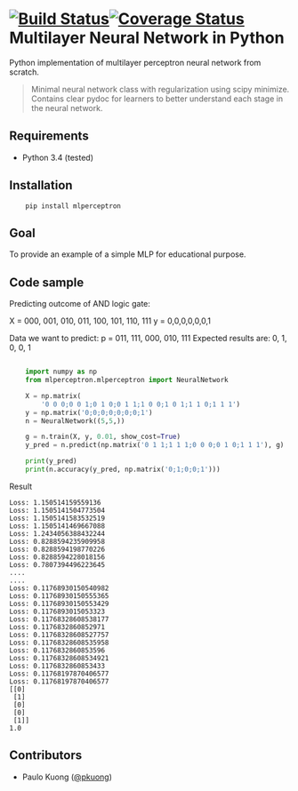 [![Build Status](https://travis-ci.org/paulokuong/neural_network.svg?branch=master)](https://travis-ci.org/paulokuong/neural_network)[![Coverage Status](https://coveralls.io/repos/github/paulokuong/neural_network/badge.svg?branch=master)](https://coveralls.io/github/paulokuong/neural_network?branch=master)
Multilayer Neural Network in Python
==================

Python implementation of multilayer perceptron neural network from scratch.

> Minimal neural network class with regularization using scipy minimize. Contains clear pydoc for learners to better understand each stage in the neural network.

Requirements
------------

* Python 3.4 (tested)

Installation
------------
```
    pip install mlperceptron
```

Goal
----

To provide an example of a simple MLP for educational purpose.

Code sample
-----------

Predicting outcome of AND logic gate:

X = 000, 001, 010, 011, 100, 101, 110, 111
y = 0,0,0,0,0,0,1

Data we want to predict:
p = 011, 111, 000, 010, 111
Expected results are: 0, 1, 0, 0, 1

```python

    import numpy as np
    from mlperceptron.mlperceptron import NeuralNetwork

    X = np.matrix(
        '0 0 0;0 0 1;0 1 0;0 1 1;1 0 0;1 0 1;1 1 0;1 1 1')
    y = np.matrix('0;0;0;0;0;0;0;1')
    n = NeuralNetwork((5,5,))

    g = n.train(X, y, 0.01, show_cost=True)
    y_pred = n.predict(np.matrix('0 1 1;1 1 1;0 0 0;0 1 0;1 1 1'), g)

    print(y_pred)
    print(n.accuracy(y_pred, np.matrix('0;1;0;0;1')))
```

Result
```
Loss: 1.150514159559136
Loss: 1.1505141504773504
Loss: 1.1505141583532519
Loss: 1.1505141469667088
Loss: 1.2434056388432244
Loss: 0.8288594235909958
Loss: 0.8288594198770226
Loss: 0.8288594228018156
Loss: 0.7807394496223645
....
....
Loss: 0.11768930150540982
Loss: 0.11768930150555365
Loss: 0.11768930150553429
Loss: 0.1176893015053323
Loss: 0.11768328608538177
Loss: 0.1176832860852971
Loss: 0.11768328608527757
Loss: 0.11768328608535958
Loss: 0.1176832860853596
Loss: 0.11768328608534921
Loss: 0.1176832860853433
Loss: 0.11768197870406577
Loss: 0.11768197870406577
[[0]
 [1]
 [0]
 [0]
 [1]]
1.0
```


Contributors
------------

* Paulo Kuong ([@pkuong](https://github.com/paulokuong))

